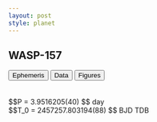```yaml
---
layout: post
style: planet
---
```

<script src="../js/planets.js"></script>

## WASP-157

<!-- Tab links -->
<div class="tab">
<button class="tablinks" onclick="openCity(event, 'Ephemeris')">Ephemeris</button>
<button class="tablinks" onclick="openCity(event, 'Data')">Data</button>
<button class="tablinks" onclick="openCity(event, 'Figures')">Figures</button>
</div>

<!-- Tab content -->
<div id="Ephemeris" class="tabcontent" markdown="1">
<br/><br/>
$$P = 3.9516205(40) $$ day <br/>
$$T_0 = 2457257.803194(88) $$ BJD TDB
<br/><br/>
<br/><br/>
</div>


